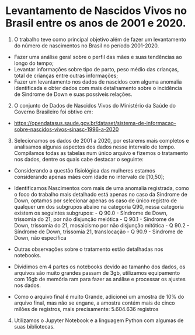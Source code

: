 # Levantamento de Nascidos Vivos no Brasil entre os anos de 2001 e 2020.

1. O trabalho teve como principal objetivo além de fazer um levantamento do número de nascimentos no Brasil no período 2001-2020.
- Fazer uma análise geral sobre o perfil das mães e suas tendências ao longo do tempo;
- Levantar informações sobre tipo de parto, peso médio das crianças, total de crianças entre outras informações; 
- Fazer um levantamento nos dados de nascidos com alguma anomalia identificada e obter dados com mais detalhamento sobre o incidência de Sindrome de Down e suas possiveis relações.

2. O conjunto de Dados de Nascidos Vivos do Ministério da Saúde do Governo Brasileiro foi obtivo em:
- https://opendatasus.saude.gov.br/dataset/sistema-de-informacao-sobre-nascidos-vivos-sinasc-1996-a-2020

3. Selecionamos os dados de 2001 a 2020, por estarems mais completos e analisamos algunas aspectos dos dados nesse intervalo de tempo.
Compilamos todas as tabelas num único arquivo e fizemos o tratamento nos dados, dentre os quais cabe destacar o seguinte:

- Considerando a questão fisiológica das mulheres estamos considerando apenas mães com idade no intervalo de [10,50];
- Identificamos Nascimentos com mais de uma anomalia registrada, como o foco do trabalho mais detalhado está apenas no caso da 
Sindrome de Down, optamos por selecionar apenas os caso de único registro de qualquer um dos subgrupos abaixo na categoria Q90, nessa
categoria existem os seguintes subgrupos:
         - Q 90.0 - Síndrome de Down, trissomia do 21, por não disjunção meiótica
         - Q 90.1 - Síndrome de Down, trissomia do 21, mosaicismo por não disjunção mitótica
         - Q 90.2 - Síndrome de Down, trissomia 21, translocação
         - Q 90.9 - Síndrome de Down, não específica

- Outras observações sobre o tratamento estão detalhadas nos notebooks.

- Dividimos em 4 partes os notebooks devido ao tamanho dos dados, os arquivos são muito grandes passam de 3gb, utilizamos
equipamento com 16gb de memória ram para fazer as análise e processar os ajustes nos dados.

- Como o arquivo final é muito Grande, adicionei um amostra de 10% do arquivo final, mas não se engane, a amostra contém 
mais de cinco milões de registros, mais precisamente: 5.604.636 registros

4. Utilizamos o Jupyter Notebook e a linguagem Python com algumas de suas bibliotecas.

